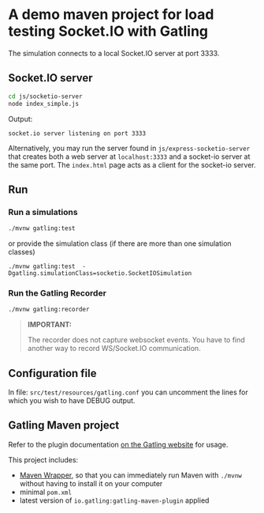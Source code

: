 # A demo maven project for load testing Socket.IO with Gatling

The simulation connects to a local Socket.IO server at port 3333.

## Socket.IO server

```sh
cd js/socketio-server
node index_simple.js
```

Output:

```
socket.io server listening on port 3333
```

Alternatively, you may run the server found in `js/express-socketio-server` that creates both a web server at `localhost:3333` and a socket-io server at the same port. The `index.html` page acts as a client for the socket-io server.

## Run

### Run a simulations

```sh
./mvnw gatling:test
```

or provide the simulation class (if there are more than one simulation classes)

```
./mvnw gatling:test  -Dgatling.simulationClass=socketio.SocketIOSimulation
```

### Run the Gatling Recorder

```sh
./mvnw gatling:recorder
```

> **IMPORTANT:** 
>
>The recorder does not capture websocket events. You have to find another way to record WS/Socket.IO communication.

## Configuration file

In file: `src/test/resources/gatling.conf`
you can uncomment the lines for which you wish to have DEBUG output.

## Gatling Maven project

Refer to the plugin documentation
[on the Gatling website](https://gatling.io/docs/current/extensions/maven_plugin/) for usage.

This project includes:

- [Maven Wrapper](https://maven.apache.org/wrapper/), so that you can immediately run Maven with `./mvnw` without having
  to install it on your computer
- minimal `pom.xml`
- latest version of `io.gatling:gatling-maven-plugin` applied
